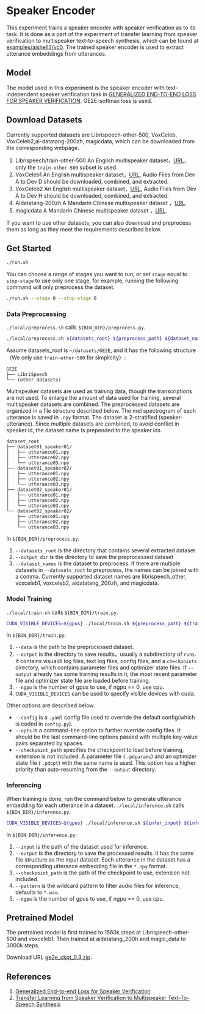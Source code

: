 # Speaker Encoder
This experiment trains a speaker encoder with speaker verification as to its task. It is done as a part of the experiment of transfer learning from speaker verification to multispeaker text-to-speech synthesis, which can be found at [examples/aishell3/vc0](https://github.com/PaddlePaddle/PaddleSpeech/tree/develop/examples/aishell3/vc0). The trained speaker encoder is used to extract utterance embeddings from utterances.
## Model
The model used in this experiment is the speaker encoder with text-independent speaker verification task in [GENERALIZED END-TO-END LOSS FOR SPEAKER VERIFICATION](https://arxiv.org/pdf/1710.10467.pdf). GE2E-softmax loss is used.

## Download Datasets
Currently supported datasets are  Librispeech-other-500, VoxCeleb, VoxCeleb2,ai-datatang-200zh, magicdata, which can be downloaded from the corresponding webpage.

1. Librispeech/train-other-500
   An English multispeaker dataset，[URL](https://www.openslr.org/resources/12/train-other-500.tar.gz)，only the `train-other-500` subset is used.
2. VoxCeleb1
   An English multispeaker dataset，[URL](https://www.robots.ox.ac.uk/~vgg/data/voxceleb/vox1.html), Audio Files from Dev A to Dev D should be downloaded, combined, and extracted.
3. VoxCeleb2
   An English multispeaker dataset，[URL](https://www.robots.ox.ac.uk/~vgg/data/voxceleb/vox1.html), Audio Files from Dev A to Dev H should be downloaded, combined, and extracted.
4. Aidatatang-200zh
   A Mandarin Chinese multispeaker dataset ，[URL](https://www.openslr.org/62/).
5. magicdata
   A Mandarin Chinese multispeaker dataset ，[URL](https://www.openslr.org/68/).

If you want to use other datasets, you can also download and preprocess them as long as they meet the requirements described below.

## Get Started

```bash
./run.sh
```
You can choose a range of stages you want to run, or set `stage` equal to `stop-stage` to use only one stage, for example, running the following command will only preprocess the dataset.
```bash
./run.sh --stage 0 --stop-stage 0
```
### Data Preprocessing
`./local/preprocess.sh` calls `${BIN_DIR}/preprocess.py`.
```bash
./local/preprocess.sh ${datasets_root} ${preprocess_path} ${dataset_names}
```
Assume datasets_root is `~/datasets/GE2E`, and it has the following structure（We only use `train-other-500` for simplicity）:
```Text
GE2E
├── LibriSpeech
└── (other datasets)
```
Multispeaker datasets are used as training data, though the transcriptions are not used. To enlarge the amount of data used for training, several multispeaker datasets are combined. The preprocessed datasets are organized in a file structure described below. The mel spectrogram of each utterance is saved in `.npy` format. The dataset is 2-stratified (speaker-utterance). Since multiple datasets are combined, to avoid conflict in speaker id, the dataset name is prepended to the speaker ids.

```text
dataset_root
├── dataset01_speaker01/
│   ├── utterance01.npy
│   ├── utterance02.npy
│   └── utterance03.npy
├── dataset01_speaker02/
│   ├── utterance01.npy
│   ├── utterance02.npy
│   └── utterance03.npy
├── dataset02_speaker01/
│   ├── utterance01.npy
│   ├── utterance02.npy
│   └── utterance03.npy
└── dataset02_speaker02/
    ├── utterance01.npy
    ├── utterance02.npy
    └── utterance03.npy
```
In `${BIN_DIR}/preprocess.py`:
1. `--datasets_root` is the directory that contains several extracted dataset
2.  `--output_dir` is the directory to save the preprocessed dataset
3.  `--dataset_names` is the dataset to preprocess. If there are multiple datasets in `--datasets_root` to preprocess, the names can be joined with a comma. Currently supported dataset names are  librispeech_other, voxceleb1, voxceleb2, aidatatang_200zh, and magicdata.

### Model Training
`./local/train.sh` calls `${BIN_DIR}/train.py`.
```bash
CUDA_VISIBLE_DEVICES=${gpus} ./local/train.sh ${preprocess_path} ${train_output_path}
```
In `${BIN_DIR}/train.py`:
1. `--data` is the path to the preprocessed dataset.
2. `--output` is the directory to save results，usually a subdirectory of `runs`. It contains visualdl log files, text log files, config files, and a `checkpoints` directory, which contains parameter files and optimizer state files. If `--output` already has some training results in it, the most recent parameter file and optimizer state file are loaded before training.
4. `--ngpu` is the number of gpus to use, if ngpu == 0, use cpu.
5. `CUDA_VISIBLE_DEVICES` can be used to specify visible devices with cuda.

Other options are described below.

- `--config` is a `.yaml` config file used to override the default config(which is coded in `config.py`).
- `--opts` is a command-line option to further override config files. It should be the last command-line options passed with multiple key-value pairs separated by spaces.
- `--checkpoint_path` specifies the checkpoint to load before training, extension is not included. A parameter file ( `.pdparams`) and an optimizer state file ( `.pdopt`) with the same name is used. This option has a higher priority than auto-resuming from the `--output` directory.

###  Inferencing
When training is done, run the command below to generate utterance embedding for each utterance in a dataset.
`./local/inference.sh` calls `${BIN_DIR}/inference.py`.
```bash
CUDA_VISIBLE_DEVICES=${gpus} ./local/inference.sh ${infer_input} ${infer_output} ${train_output_path} ${ckpt_name}
```
In `${BIN_DIR}/inference.py`:
1. `--input` is the path of the dataset used for inference.
2. `--output` is the directory to save the processed results. It has the same file structure as the input dataset. Each utterance in the dataset has a corresponding utterance embedding file in the `*.npy` format.
3. `--checkpoint_path` is the path of the checkpoint to use, extension not included.
4. `--pattern` is the wildcard pattern to filter audio files for inference, defaults to `*.wav`.
5. `--ngpu` is the number of gpus to use, if ngpu == 0, use cpu.

## Pretrained Model
The pretrained model is first trained to 1560k steps at Librispeech-other-500 and voxceleb1. Then trained at aidatatang_200h and magic_data to 3000k steps.

Download URL [ge2e_ckpt_0.3.zip](https://paddlespeech.bj.bcebos.com/Parakeet/released_models/ge2e/ge2e_ckpt_0.3.zip).

## References

1. [Generalized End-to-end Loss for Speaker Verification](https://arxiv.org/pdf/1710.10467.pdf)
2. [Transfer Learning from Speaker Verification to Multispeaker Text-To-Speech Synthesis](https://arxiv.org/pdf/1806.04558.pdf)
